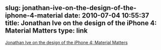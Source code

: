 slug: jonathan-ive-on-the-design-of-the-iphone-4-material
date: 2010-07-04 10:55:37
title: Jonathan Ive on the design of the iPhone 4: Material Matters
type: link
---

[Jonathan Ive on the design of the iPhone 4: Material Matters](http://www.core77.com/blog/object_culture/core77_speaks_with_jonathan_ive_on_the_design_of_the_iphone_4_material_matters_16817.asp)
